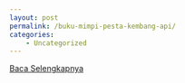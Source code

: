 ```yaml
---
layout: post
permalink: /buku-mimpi-pesta-kembang-api/
categories:
    - Uncategorized
---
```


[Baca Selengkapnya](/03)